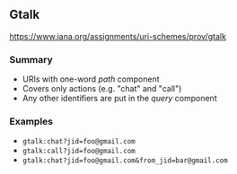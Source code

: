 <!--
SPDX-FileCopyrightText: 2021 Andre 'Staltz' Medeiros

SPDX-License-Identifier: CC-BY-4.0
-->

## Gtalk

https://www.iana.org/assignments/uri-schemes/prov/gtalk

### Summary

- URIs with one-word *path* component
- Covers only actions (e.g. "chat" and "call")
- Any other identifiers are put in the *query* component

### Examples

- `gtalk:chat?jid=foo@gmail.com`
- `gtalk:call?jid=foo@gmail.com`
- `gtalk:chat?jid=foo@gmail.com&from_jid=bar@gmail.com`